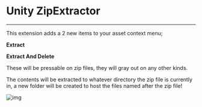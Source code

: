 # Unity ZipExtractor

[preview]: https://i.imgur.com/nZs9Fr3.png

---

This extension adds a 2 new items to your asset context menu;

**Extract**

**Extract And Delete**

These will be pressable on zip files, they will gray out on any other kinds.

The contents will be extracted to whatever directory the zip file is currently in, a new folder will be created to host the files named after the zip file!

![img][preview]
